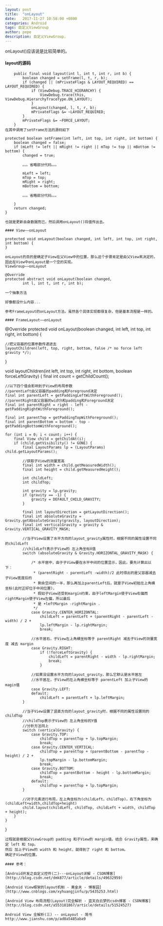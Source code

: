 ```yaml
---
layout: post
title:  "onLayout"
date:   2017-11-27 10:58:00 +0800
categories: Android
tags: 自定义ViewGroup
author: pepe
description: 自定义ViewGroup.
---
```


onLayout()应该说是比较简单的。

#### layout的源码
~~~
    public final void layout(int l, int t, int r, int b) {  
        boolean changed = setFrame(l, t, r, b);  
        if (changed || (mPrivateFlags & LAYOUT_REQUIRED) == LAYOUT_REQUIRED) {  
            if (ViewDebug.TRACE_HIERARCHY) {  
                ViewDebug.trace(this, ViewDebug.HierarchyTraceType.ON_LAYOUT);  
            }  
            onLayout(changed, l, t, r, b);  
            mPrivateFlags &= ~LAYOUT_REQUIRED;  
        }  
        mPrivateFlags &= ~FORCE_LAYOUT;  
    }  
在其中调用了setFrame方法的源码如下
~~~
    protected boolean setFrame(int left, int top, int right, int bottom) {  
        boolean changed = false;  
        if (mLeft != left || mRight != right || mTop != top || mBottom != bottom) {  
            changed = true;  
              
            。。。省略部分代码。。。  
  
            mLeft = left;  
            mTop = top;  
            mRight = right;  
            mBottom = bottom;  
              
            。。。省略部分代码。。。  
              
        }  
        return changed;  
    }
~~~
也就是更新自身数据而已，然后调用onLayout()将值传出去。

#### View——onLayout
~~~
    protected void onLayout(boolean changed, int left, int top, int right, int bottom) {  
    } 
~~~    
onLayout的目的是确定子View在父View中的位置，那么这个步骤肯定是由父View来决定的，因此在View中onLayout是一个空的实现。
ViewGroup——onLayout
~~~
    @Override  
    protected abstract void onLayout(boolean changed,  
            int l, int t, int r, int b);  
~~~
一个抽象方法

好像都没什么内容...

参考FrameLayout的onLayout方法。虽然各个具体实现都很复杂，但是基本流程是一样的。

#### FrameLayout——onLayout
~~~
@Override
protected void onLayout(boolean changed, int left, int top, int right, int bottom) {

    //把父容器的位置参数传递进去
    layoutChildren(left, top, right, bottom, false /* no force left gravity */);
}

void layoutChildren(int left, int top, int right, int bottom,
                                  boolean forceLeftGravity) {
    final int count = getChildCount();

    //以下四个值会影响到子View的布局参数
    //parentLeft由父容器的padding和Foreground决定
    final int parentLeft = getPaddingLeftWithForeground();
    //parentRight由父容器的width和padding和Foreground决定
    final int parentRight = right - left - getPaddingRightWithForeground();

    final int parentTop = getPaddingTopWithForeground();
    final int parentBottom = bottom - top - getPaddingBottomWithForeground();

    for (int i = 0; i < count; i++) {
        final View child = getChildAt(i);
        if (child.getVisibility() != GONE) {
            final LayoutParams lp = (LayoutParams) child.getLayoutParams();

            //获取子View的测量宽高
            final int width = child.getMeasuredWidth();
            final int height = child.getMeasuredHeight();

            int childLeft;
            int childTop;

            int gravity = lp.gravity;
            if (gravity == -1) {
                gravity = DEFAULT_CHILD_GRAVITY;
            }

            final int layoutDirection = getLayoutDirection();
            final int absoluteGravity = Gravity.getAbsoluteGravity(gravity, layoutDirection);
            final int verticalGravity = gravity & Gravity.VERTICAL_GRAVITY_MASK;

            //当子View设置了水平方向的layout_gravity属性时，根据不同的属性设置不同的childLeft
            //childLeft表示子View的 左上角坐标X值
            switch (absoluteGravity & Gravity.HORIZONTAL_GRAVITY_MASK) {

                /* 水平居中，由于子View要在水平中间的位置显示，因此，要先计算出以下：
                 * (parentRight - parentLeft -width)/2 此时得出的是父容器减去子View宽度后的
                 * 剩余空间的一半，那么再加上parentLeft后，就是子View初始左上角横坐标(此时正好位于中间位置)，
                 * 假如子View还受到margin约束，由于leftMargin使子View右偏而rightMargin使子View左偏，所以最后
                 * 是 +leftMargin -rightMargin .
                 */
                case Gravity.CENTER_HORIZONTAL:
                    childLeft = parentLeft + (parentRight - parentLeft - width) / 2 +
                    lp.leftMargin - lp.rightMargin;
                    break;

                //水平居右，子View左上角横坐标等于 parentRight 减去子View的测量宽度 减去 margin
                case Gravity.RIGHT:
                    if (!forceLeftGravity) {
                        childLeft = parentRight - width - lp.rightMargin;
                        break;
                    }

                //如果没设置水平方向的layout_gravity，那么它默认是水平居左
                //水平居左，子View的左上角横坐标等于 parentLeft 加上子View的magin值
                case Gravity.LEFT:
                default:
                    childLeft = parentLeft + lp.leftMargin;
            }

            //当子View设置了竖直方向的layout_gravity时，根据不同的属性设置同的childTop
            //childTop表示子View的 左上角坐标的Y值
            //分析方法同上
            switch (verticalGravity) {
                case Gravity.TOP:
                    childTop = parentTop + lp.topMargin;
                    break;
                case Gravity.CENTER_VERTICAL:
                    childTop = parentTop + (parentBottom - parentTop - height) / 2 +
                    lp.topMargin - lp.bottomMargin;
                    break;
                case Gravity.BOTTOM:
                    childTop = parentBottom - height - lp.bottomMargin;
                    break;
                default:
                    childTop = parentTop + lp.topMargin;
            }

            //对子元素进行布局，左上角坐标为(childLeft，childTop)，右下角坐标为(childLeft+width,childTop+height)
            child.layout(childLeft, childTop, childLeft + width, childTop + height);
        }
    }
}
~~~
过程就是根据父ViewGroup的 padding 和子View的 margin值，结合 Gravity属性，来确定 left 和 top。
然后 加上子View的 width 和 height，就得到了 right 和 bottom。
确定子View的位置。

#### 参考：

[Android开发之自定义控件(二)---onLayout详解 - CSDN博客](http://blog.csdn.net/dmk877/article/details/49632959)

[Android View框架的layout机制 - 黄金夫 - 博客园](http://www.cnblogs.com/xyhuangjinfu/p/5435253.html)

[Android View 布局流程(Layout)完全解析 - 蓝天白云梦的csdn博客 - CSDN博客](http://blog.csdn.net/a553181867/article/details/51524527)

Android View 全解析(三) -- onLayout - 简书
http://www.jianshu.com/p/ad0a5485aba9
